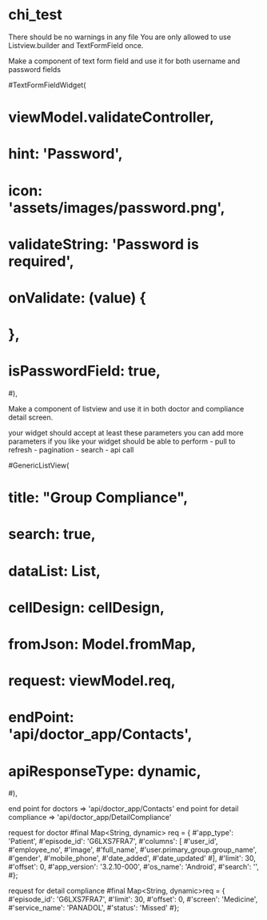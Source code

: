 # chi_test

There should be no warnings in any file
You are only allowed to use Listview.builder and TextFormField once. 


Make a component of text form field and use it for both username and password fields

#TextFormFieldWidget(
#  viewModel.validateController,
#  hint: 'Password',
#  icon: 'assets/images/password.png',
#  validateString: 'Password is required',
#  onValidate: (value) {
#  },
#  isPasswordField: true,
#),



Make a component of listview and use it in both doctor and compliance detail screen.

your widget should accept at least these parameters you can add more parameters if you like
your widget should be able to perform 
        - pull to refresh
        - pagination
        - search
        - api call

#GenericListView(
#   title: "Group Compliance",
#   search: true,
#   dataList: List,
#   cellDesign: cellDesign,
#   fromJson: Model.fromMap,
#   request: viewModel.req,
#   endPoint: 'api/doctor_app/Contacts',
#   apiResponseType: dynamic,
#),


end point for doctors => 'api/doctor_app/Contacts'
end point for detail compliance => 'api/doctor_app/DetailCompliance'

request for doctor
#final Map<String, dynamic> req = {
#'app_type': 'Patient',
#'episode_id': 'G6LXS7FRA7',
#'columns': [
#'user_id',
#'employee_no',
#'image',
#'full_name',
#'user.primary_group.group_name',
#'gender',
#'mobile_phone',
#'date_added',
#'date_updated'
#],
#'limit': 30,
#'offset': 0,
#'app_version': '3.2.10-000',
#'os_name': 'Android',
#'search': '',
#};

request for detail compliance
#final Map<String, dynamic>req = {
#'episode_id': 'G6LXS7FRA7',
#'limit': 30,
#'offset': 0,
#'screen': 'Medicine',
#'service_name': 'PANADOL',
#'status': 'Missed'
#};